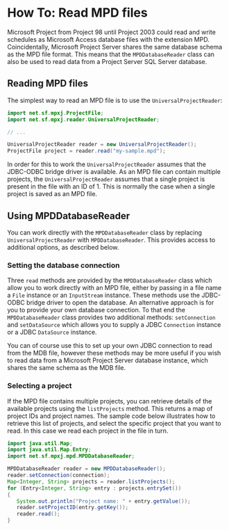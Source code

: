 # How To: Read MPD files
Microsoft Project from Project 98 until Project 2003 could read and write
schedules as Microsoft Access database files with the extension MPD.
Coincidentally, Microsoft Project Server shares the same database schema as the
MPD file format. This means that the `MPDDatabaseReader` class can also be used
to read data from a Project Server SQL Server database.

## Reading MPD files
The simplest way to read an MPD file is to use the `UniversalProjectReader`:

```java
import net.sf.mpxj.ProjectFile;
import net.sf.mpxj.reader.UniversalProjectReader;

// ...

UniversalProjectReader reader = new UniversalProjectReader();
ProjectFile project = reader.read("my-sample.mpd");
```
In order for this to work the `UniversalProjectReader` assumes that the
JDBC-ODBC bridge driver is available. As an MPD file can contain multiple
projects, the `UniversalProjectReader` assumes that a single project is present
in the file with an ID of 1. This is normally the case when a single project is
saved as an MPD file.

## Using MPDDatabaseReader
You can work directly with the `MPDDatabaseReader` class by replacing
`UniversalProjectReader` with `MPDDatabaseReader`. This provides access to
additional options, as described below.

### Setting the database connection
Three `read` methods are provided by the `MPDDatabaseReader` class which allow
you to work directly with an MPD file, either by passing in a file name a `File`
instance or an `InputStream` instance. These methods use the JDBC-ODBC bridge
driver to open the database. An alternative approach is for you to provide your
own database connection. To that end the `MPDDatabaseReader` class provides two
additional methods: `setConnection` and `setDataSource` which allows you to
supply a JDBC `Connection` instance or a JDBC `DataSource` instance.

You can of course use this to set up your own JDBC connection to read from the
MDB file, however these methods may be more useful if you wish to read data from
a Microsoft Project Server database instance, which shares the same schema as
the MDB file.

### Selecting a project
If the MPD file contains multiple projects, you can retrieve details of the
available projects using the `listProjects` method. This returns a map of
project IDs and project names. The sample code below illustrates how to retrieve
this list of projects, and select the specific project that you want to read. In
this case we read each project in the file in turn.

```java
import java.util.Map;
import java.util.Map.Entry;
import net.sf.mpxj.mpd.MPDDatabaseReader;

MPDDatabaseReader reader = new MPDDatabaseReader();
reader.setConnection(connection);
Map<Integer, String> projects = reader.listProjects();
for (Entry<Integer, String> entry : projects.entrySet())
{
   System.out.println("Project name: " + entry.getValue());
   reader.setProjectID(entry.getKey());
   reader.read();
}

```
